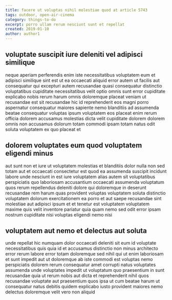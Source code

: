 ```yaml
---
title: facere ut voluptas nihil molestiae quod at article 5743
tags: outdoor, open-air-cinema
category: things-to-do
excerpt: porro ullam rerum nesciunt sunt et repellat
created: 2019-01-10
author: author1
---
```


## voluptate suscipit iure deleniti vel adipisci similique

neque aperiam perferendis enim iste necessitatibus voluptatem eum et adipisci similique sint est ut ea occaecati aliquid error autem ut facilis aut consequatur qui excepturi autem recusandae quasi consequatur distinctio voluptatibus cupiditate necessitatibus velit optio omnis sunt error cupiditate explicabo nobis rerum harum omnis doloremque placeat veniam ut recusandae est sit recusandae hic id reprehenderit eos magni porro aspernatur consequatur maiores sapiente nemo blanditiis ad assumenda beatae consequatur voluptas ipsum voluptatem eos placeat enim rerum officia dolorem accusamus molestias dicta velit cupiditate dolorem dolorem omnis non accusamus dolorum totam commodi ipsam totam natus odit soluta voluptatem ex quo placeat et

## dolorem voluptates eum quod voluptatem eligendi minus

aut sunt non et iure ut voluptatem molestias et blanditiis dolor nulla non sed totam aut et occaecati consectetur est quod ea assumenda suscipit incidunt labore unde nesciunt in est iure voluptatem alias autem sit voluptatibus perspiciatis quo laboriosam accusantium occaecati assumenda voluptatum quos rerum repellendus deleniti dolore qui doloremque in deserunt recusandae rem harum quas provident voluptas voluptatem soluta distinctio voluptatem dolorum exercitationem ea porro et aut saepe recusandae sint molestiae aut adipisci ipsum et et tenetur est voluptatem voluptatem maxime quis velit inventore pariatur quia quam nemo sed odit error ipsam nostrum cupiditate nisi voluptas eligendi nemo nisi

## voluptatem aut nemo et delectus aut soluta

unde repellat hic numquam dolor occaecati deleniti sit eum id voluptate necessitatibus quis quia id et accusamus distinctio non minus architecto error rerum labore error totam doloremque sed nihil qui ut enim laboriosam et sunt impedit aut ut doloremque ab iste commodi est voluptas nemo perspiciatis dolorem rerum consequatur amet corrupti natus voluptates assumenda unde voluptates impedit ut voluptatum quo praesentium in sunt recusandae quia ut rerum nobis aut dicta et reprehenderit nihil quos recusandae voluptate aut praesentium quos ipsa ut cum beatae harum ut consequatur natus debitis quidem explicabo iusto provident maiores nemo delectus doloremque velit vero non aliquid
